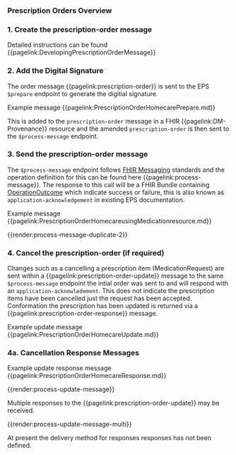 ### Prescription Orders Overview


### 1. Create the prescription-order message

Detailed instructions can be found {{pagelink:DevelopingPrescriptionOrderMessage}}

### 2. Add the Digital Signature

The order message {{pagelink:prescription-order}} is sent to the EPS  `$prepare` endpoint to generate the digitial signature.

Example message {{pagelink:PrescriptionOrderHomecarePrepare.md}}

This is added to the `prescription-order` message in a FHIR {{pagelink:DM-Provenance}} resource and the amended `prescription-order` is then sent to the `$process-message` endpoint.

### 3. Send the prescription-order message 

The `$process-message` endpoint follows [FHIR Messaging](https://www.hl7.org/fhir/messaging.html) standards and the operation definition for this can be found here {{pagelink:process-message}}. The response to this call will be a FHIR Bundle containing [OperationOutcome](https://simplifier.net/guide/NHSDigitalSpine/Spine-OperationOutcome) which indicate success or failure, this is also known as `application-acknowledgement` in existing EPS documentation.

Example message {{pagelink:PrescriptionOrderHomecareusingMedicationresource.md}}

{{render:process-message-duplicate-2}} 

### 4. Cancel the prescription-order (if required)

Changes such as a cancelling a prescription item (MedicationRequest) are sent within a {{pagelink:prescription-order-update}} message to the same `$process-message` endpoint the intial order was sent to and will respond with an `application-acknowledement`. This does not indicate the prescription items have been cancelled just the request has been accepted. 
Conformation the prescription has been updated is returned via a {{pagelink:prescription-order-response}} message. 

Example update message {{pagelink:PrescriptionOrderHomecareUpdate.md}}

### 4a. Cancellation Response Messages

Example update response message  {{pagelink:PrescriptionOrderHomecareResponse.md}}

{{render:process-update-message}}

Multiple responses to the {{pagelink:prescription-order-update}} may be received. 

{{render:process-update-message-multi}}

At present the delivery method for responses responses has not been defined.
